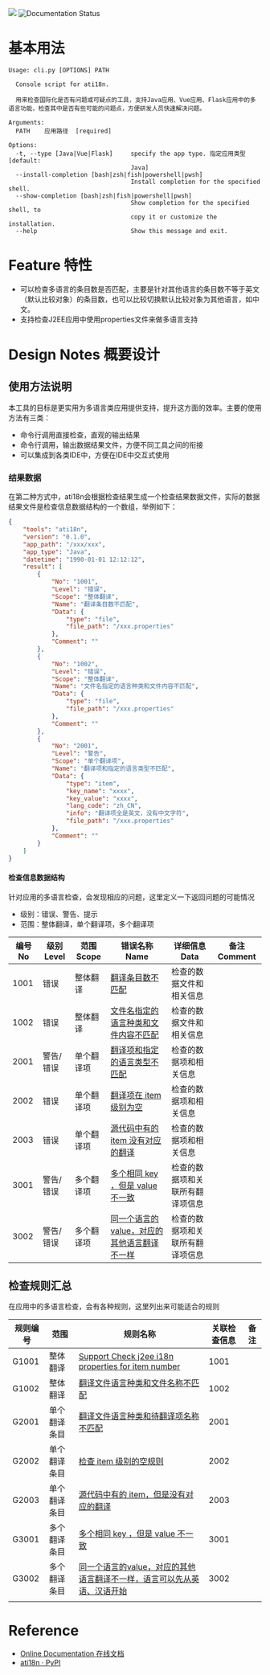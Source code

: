 ![](https://img.shields.io/pypi/v/ati18n.svg) ![Documentation Status](https://readthedocs.org/projects/ati18n/badge/?version=latest)

# 基本用法

```
Usage: cli.py [OPTIONS] PATH

  Console script for ati18n.

  用来检查国际化是否有问题或可疑点的工具，支持Java应用、Vue应用、Flask应用中的多语言功能，检查其中是否有些可能的问题点，方便研发人员快速解决问题。

Arguments:
  PATH    应用路径  [required]

Options:
  -t, --type [Java|Vue|Flask]     specify the app type. 指定应用类型  [default:
                                  Java]
  --install-completion [bash|zsh|fish|powershell|pwsh]
                                  Install completion for the specified shell.
  --show-completion [bash|zsh|fish|powershell|pwsh]
                                  Show completion for the specified shell, to
                                  copy it or customize the installation.
  --help                          Show this message and exit.
```

# Feature 特性

- 可以检查多语言的条目数是否匹配，主要是针对其他语言的条目数不等于英文（默认比较对象）的条目数，也可以比较切换默认比较对象为其他语言，如中文。
- 支持检查J2EE应用中使用properties文件来做多语言支持

# Design Notes 概要设计

## 使用方法说明

本工具的目标是更实用为多语言类应用提供支持，提升这方面的效率。主要的使用方法有三类：

- 命令行调用直接检查，直观的输出结果
- 命令行调用，输出数据结果文件，方便不同工具之间的衔接
- 可以集成到各类IDE中，方便在IDE中交互式使用

### 结果数据

在第二种方式中，ati18n会根据检查结果生成一个检查结果数据文件，实际的数据结果文件是检查信息数据结构的一个数组，举例如下：

```json
{
    "tools": "ati18n",
    "version": "0.1.0",
    "app_path": "/xxx/xxx",
    "app_type": "Java",
    "datetime": "1990-01-01 12:12:12",
    "result": [
        {
            "No": "1001",
            "Level": "错误",
            "Scope": "整体翻译",
            "Name": "翻译条目数不匹配",
            "Data": {
                "type": "file",
                "file_path": "/xxx.properties"
            },
            "Comment": ""
        },
        {
            "No": "1002",
            "Level": "错误",
            "Scope": "整体翻译",
            "Name": "文件名指定的语言种类和文件内容不匹配",
            "Data": {
                "type": "file",
                "file_path": "/xxx.properties"
            },
            "Comment": ""
        },
        {
            "No": "2001",
            "Level": "警告",
            "Scope": "单个翻译项",
            "Name": "翻译项和指定的语言类型不匹配",
            "Data": {
                "type": "item",
                "key_name": "xxxx",
                "key_value": "xxxx",
                "lang_code": "zh_CN",
                "info": "翻译项全是英文，没有中文字符",
                "file_path": "/xxx.properties"
            },
            "Comment": ""
        }
    ]
}
```



#### 检查信息数据结构

针对应用的多语言检查，会发现相应的问题，这里定义一下返回问题的可能情况

- 级别：错误、警告、提示
- 范围：整体翻译，单个翻译项，多个翻译项

| 编号 No | 级别 Level | 范围 Scope | 错误名称 Name                                                | 详细信息 Data                    | 备注 Comment |
| ------- | ---------- | ---------- | ------------------------------------------------------------ | -------------------------------- | ------------ |
| 1001    | 错误       | 整体翻译   | [翻译条目数不匹配](docs/error_info.md#1001翻译条目数不匹配)      | 检查的数据文件和相关信息         |              |
| 1002    | 错误       | 整体翻译   | [文件名指定的语言种类和文件内容不匹配](docs/error_info.md#1002文件名指定的语言种类和文件内容不匹配)            | 检查的数据文件和相关信息         |              |
| 2001    | 警告/错误  | 单个翻译项 | [翻译项和指定的语言类型不匹配](docs/error_info.md#2001翻译项和指定的语言类型不匹配)                   | 检查的数据项和相关信息           |              |
| 2002    | 错误       | 单个翻译项 | [翻译项在 item 级别为空](docs/error_info.md#2002翻译项在-item-级别为空)                              | 检查的数据项和相关信息           |              |
| 2003    | 错误       | 单个翻译项 | [源代码中有的 item 没有对应的翻译](docs/error_info.md#2003源代码中有的-item-没有对应的翻译)         | 检查的数据项和相关信息           |              |
| 3001    | 警告/错误  | 多个翻译项 | [多个相同 key ，但是 value 不一致](docs/error_info.md#3001多个相同-key-但是-value-不一致)         | 检查的数据项和关联所有翻译项信息 |              |
| 3002    | 警告/错误  | 多个翻译项 | [同一个语言的value，对应的其他语言翻译不一样](docs/error_info.md#3002同一个语言的value对应的其他语言翻译不一样) | 检查的数据项和关联所有翻译项信息 |              |



## 检查规则汇总

在应用中的多语言检查，会有各种规则，这里列出来可能适合的规则

| 规则编号 | 范围         | 规则名称                                                     | 关联检查信息 | 备注 |
| -------- | ------------ | ------------------------------------------------------------ | ------------ | ---- |
| G1001    | 整体翻译     | [Support Check j2ee i18n properties for item number](docs/rule/G1001.md) | 1001         |      |
| G1002    | 整体翻译     | [翻译文件语言种类和文件名称不匹配](docs/rule/G1002.md)           | 1002         |      |
| G2001    | 单个翻译条目 | [翻译文件语言种类和待翻译项名称不匹配](docs/rule/G2001.md)     | 2001         |      |
| G2002    | 单个翻译条目 | [检查 item 级别的空规则](docs/rule/G2002.md)                                       | 2002         |      |
| G2003    | 单个翻译条目 | [源代码中有的 item，但是没有对应的翻译](docs/rule/G2003.md)  | 2003         |      |
| G3001    | 多个翻译条目 | [多个相同 key ，但是 value 不一致](docs/rule/G3001.md)           | 3001         |      |
| G3002    | 多个翻译条目 | [同一个语言的value，对应的其他语言翻译不一样，语言可以先从英语、汉语开始](docs/rule/G3002.md)  | 3002         |      |
|          |              |                                                              |              |      |

# Reference

- [Online Documentation 在线文档](https://ati18n.readthedocs.io)
- [ati18n · PyPI](https://pypi.org/project/ati18n/) 
